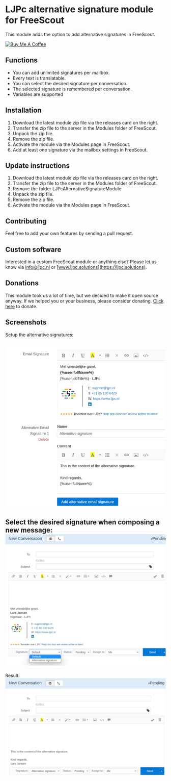 # LJPc alternative signature module for FreeScout

This module adds the option to add alternative signatures in FreeScout.

<a href="https://www.buymeacoffee.com/Lars-" target="_blank"><img src="https://cdn.buymeacoffee.com/buttons/v2/default-orange.png" alt="Buy Me A Coffee" height="60" style="height: 60px !important;width: 217px !important;" ></a>

## Functions

- You can add unlimited signatures per mailbox.
- Every text is translatable.
- You can select the desired signature per conversation.
- The selected signature is remembered per conversation.
- Variables are supported

## Installation

1. Download the latest module zip file via the releases card on the right.
2. Transfer the zip file to the server in the Modules folder of FreeScout.
3. Unpack the zip file.
4. Remove the zip file.
5. Activate the module via the Modules page in FreeScout.
6. Add at least one signature via the mailbox settings in FreeScout.

## Update instructions

1. Download the latest module zip file via the releases card on the right.
2. Transfer the zip file to the server in the Modules folder of FreeScout.
3. Remove the folder LJPcAlternativeSignatureModule
4. Unpack the zip file.
5. Remove the zip file.
6. Activate the module via the Modules page in FreeScout.

## Contributing

Feel free to add your own features by sending a pull request.

## Custom software

Interested in a custom FreeScout module or anything else? Please let us know
via [info@ljpc.nl](mailto:info@ljpc.nl?subject=Signatures%20module) or [www.ljpc.solutions](https://ljpc.solutions).

## Donations

This module took us a lot of time, but we decided to make it open source anyway. If we helped you or your business,
please consider donating.
[Click here](https://www.buymeacoffee.com/Lars-) to donate.

## Screenshots
Setup the alternative signatures:

![Setup the alternative signatures](repo/screenshot-1.jpg)
---
Select the desired signature when composing a new message:
![Select the desired signature when composing a new message](repo/screenshot-2.jpg)
---
Result:
![Result](repo/screenshot-3.jpg)
